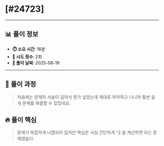# [#24723]

---

## 📊 풀이 정보

- **⏱️ 소요 시간**: 16분
- **🔄 시도 횟수**: 2회
- **📅 풀이 날짜**: 2025-08-19

---

## 💭 풀이 과정

> 처음에는 문제의 서술이 길어서 뭔가 싶었는데 제대로 파악하고 나니까
훨씬 쉽게 문제를 해결할 수 있었네요.

## 🔥 풀이 핵심

> 문제가 복잡하게 나열되어 있지만 핵심은 사실 간단하게 ^2 을 계산하면 되는 문제였슴다.

